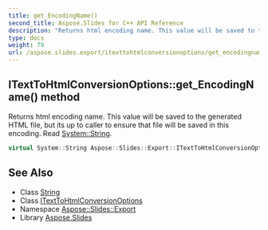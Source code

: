 ```yaml
---
title: get_EncodingName()
second_title: Aspose.Slides for C++ API Reference
description: "Returns html encoding name. This value will be saved to the generated HTML file, but its up to caller to ensure that file will be saved in this encoding. Read System::String."
type: docs
weight: 79
url: /aspose.slides.export/itexttohtmlconversionoptions/get_encodingname/
---
```

## ITextToHtmlConversionOptions::get_EncodingName() method


Returns html encoding name. This value will be saved to the generated HTML file, but its up to caller to ensure that file will be saved in this encoding. Read [System::String](../../../system/string/).

```cpp
virtual System::String Aspose::Slides::Export::ITextToHtmlConversionOptions::get_EncodingName()=0
```

## See Also

* Class [String](../../../system/string/)
* Class [ITextToHtmlConversionOptions](../)
* Namespace [Aspose::Slides::Export](../../)
* Library [Aspose.Slides](../../../)